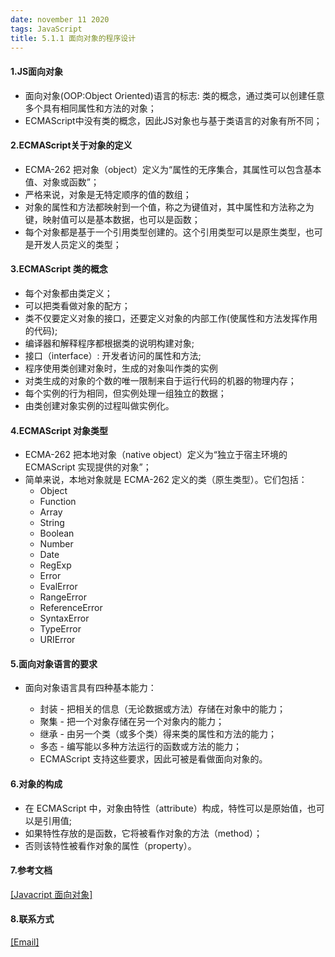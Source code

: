 ```yaml
---
date: november 11 2020
tags: JavaScript
title: 5.1.1 面向对象的程序设计
---
```


#### 1.JS面向对象

+ 面向对象(OOP:Object Oriented)语言的标志: 类的概念，通过类可以创建任意多个具有相同属性和方法的对象；
+ ECMAScript中没有类的概念，因此JS对象也与基于类语言的对象有所不同；

#### 2.ECMAScript关于对象的定义

+ ECMA-262 把对象（object）定义为“属性的无序集合，其属性可以包含基本值、对象或函数”；
+ 严格来说，对象是无特定顺序的值的数组；
+ 对象的属性和方法都映射到一个值，称之为键值对，其中属性和方法称之为键，映射值可以是基本数据，也可以是函数；
+ 每个对象都是基于一个引用类型创建的。这个引用类型可以是原生类型，也可是开发人员定义的类型； 

#### 3.ECMAScript 类的概念

+ 每个对象都由类定义；
+ 可以把类看做对象的配方；
+ 类不仅要定义对象的接口，还要定义对象的内部工作(使属性和方法发挥作用的代码);
+ 编译器和解释程序都根据类的说明构建对象;
+ 接口（interface）: 开发者访问的属性和方法;
+ 程序使用类创建对象时，生成的对象叫作类的实例
+ 对类生成的对象的个数的唯一限制来自于运行代码的机器的物理内存；
+ 每个实例的行为相同，但实例处理一组独立的数据；
+ 由类创建对象实例的过程叫做实例化。

#### 4.ECMAScript 对象类型

+ ECMA-262 把本地对象（native object）定义为“独立于宿主环境的 ECMAScript 实现提供的对象”；
+ 简单来说，本地对象就是 ECMA-262 定义的类（原生类型）。它们包括：
	+ Object
	+ Function
	+ Array
	+ String
	+ Boolean
	+ Number
	+ Date
	+ RegExp
	+ Error
	+ EvalError
	+ RangeError
	+ ReferenceError
	+ SyntaxError
	+ TypeError
	+ URIError

#### 5.面向对象语言的要求

+ 面向对象语言具有四种基本能力：

	+ 封装 - 把相关的信息（无论数据或方法）存储在对象中的能力；
	+ 聚集 - 把一个对象存储在另一个对象内的能力；
	+ 继承 - 由另一个类（或多个类）得来类的属性和方法的能力；
	+ 多态 - 编写能以多种方法运行的函数或方法的能力；
	+ ECMAScript 支持这些要求，因此可被是看做面向对象的。
	
#### 6.对象的构成

+ 在 ECMAScript 中，对象由特性（attribute）构成，特性可以是原始值，也可以是引用值;
+ 如果特性存放的是函数，它将被看作对象的方法（method）；
+ 否则该特性被看作对象的属性（property）。

#### 7.参考文档

[[Javacript 面向对象]](https://web-dolphin.github.io/2020/10/28/JavaScript/Tutorial/%E4%BA%94%E3%80%81Javacript%20%E9%9D%A2%E5%90%91%E5%AF%B9%E8%B1%A1/)

#### 8.联系方式

[[Email]](yuanmin8888@outlook.com)